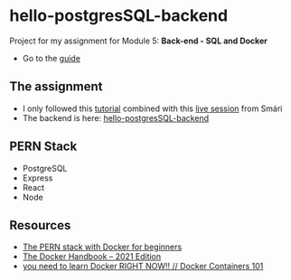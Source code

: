# hello-postgresSQL-backend

Project for my assignment for Module 5: **Back-end - SQL and Docker**

- Go to the [guide](https://io.tskoli.dev/guides/61d46e23e482c90009d42636)

## The assignment

- I only followed this [tutorial](https://faun.pub/the-pern-stack-with-docker-for-beginners-9fa76e574d82) combined with this [live session](https://us06web.zoom.us/rec/play/9-_5iVhpdbqHV2uIhf14j8A0llKQYEucAwyL8CuX3Q5R-rnsK4Zaf9NFNQAILsjFX9K_kA3lHXOG9UL2.c5yfrlMu_jUPhG3V?continueMode=true&_x_zm_rtaid=NjSWJxuyTrOHHth_huw5oA.1642770281029.861ffeb5634e51fe57cc6d99abb9c170&_x_zm_rhtaid=561) from Smári 
- The backend is here: [hello-postgresSQL-backend](https://github.com/tristan-sch/hello-postgresSQL-backend)

## PERN Stack 
- PostgreSQL
- Express
- React
- Node

## Resources 
- [The PERN stack with Docker for beginners](https://faun.pub/the-pern-stack-with-docker-for-beginners-9fa76e574d82) 
- [The Docker Handbook – 2021 Edition](https://faun.pub/the-pern-stack-with-docker-for-beginners-9fa76e574d82)
- [you need to learn Docker RIGHT NOW!! // Docker Containers 101](https://www.youtube.com/watch?v=eGz9DS-aIeY)